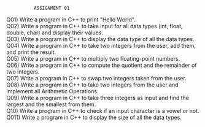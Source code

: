              ASSIGNMENT 01

Q01) Write a program in C++ to print "Hello World". <br>
Q02) Write a program in C++ to take input for all data types (int, float, double, char) and display their values.<br>
Q03) Write a program in C++ to display the data type of all the data types.<br>
Q04) Write a program in C++ to take two integers from the user, add them, and print the result.<br>
Q05) Write a program in C++ to multiply two floating-point numbers.<br>
Q06) Write a program in C++ to compute the quotient and the remainder of two integers.<br>
Q07) Write a program in C++ to swap two integers taken from the user.<br>
Q08) Write a program in C++ to take two integers from the user and implement all Arithmetic Operations.<br>
Q09) Write a program in C++ to take three integers as input and find the largest and the smallest from them.<br>
Q10) Write a program in C++ to check if an input character is a vowel or not.<br>
Q011) Write a program in C++ to display the size of all the data types.<br>

